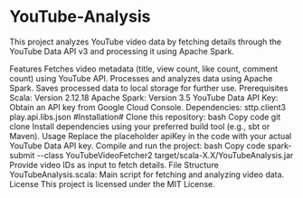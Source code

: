 # YouTube-Analysis
This project analyzes YouTube video data by fetching details through the YouTube Data API v3 and processing it using Apache Spark.

Features
Fetches video metadata (title, view count, like count, comment count) using YouTube API.
Processes and analyzes data using Apache Spark.
Saves processed data to local storage for further use.
Prerequisites
Scala: Version 2.12.18
Apache Spark: Version 3.5
YouTube Data API Key: Obtain an API key from Google Cloud Console.
Dependencies: sttp.client3 
              play.api.libs.json
#Installation#
Clone this repository:
bash
Copy code
git clone <repository-url>
Install dependencies using your preferred build tool (e.g., sbt or Maven).
Usage
Replace the placeholder apiKey in the code with your actual YouTube Data API key.
Compile and run the project:
bash
Copy code
spark-submit --class YouTubeVideoFetcher2 target/scala-X.X/YouTubeAnalysis.jar
Provide video IDs as input to fetch details.
File Structure
YouTubeAnalysis.scala: Main script for fetching and analyzing video data.
License
This project is licensed under the MIT License.

